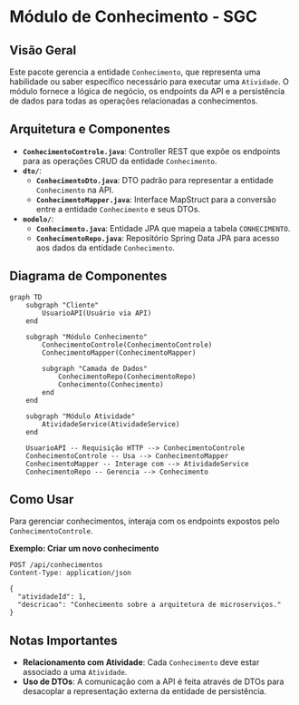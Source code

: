 # Módulo de Conhecimento - SGC

## Visão Geral
Este pacote gerencia a entidade `Conhecimento`, que representa uma habilidade ou saber específico necessário para executar uma `Atividade`. O módulo fornece a lógica de negócio, os endpoints da API e a persistência de dados para todas as operações relacionadas a conhecimentos.

## Arquitetura e Componentes

- **`ConhecimentoControle.java`**: Controller REST que expõe os endpoints para as operações CRUD da entidade `Conhecimento`.
- **`dto/`**:
  - **`ConhecimentoDto.java`**: DTO padrão para representar a entidade `Conhecimento` na API.
  - **`ConhecimentoMapper.java`**: Interface MapStruct para a conversão entre a entidade `Conhecimento` e seus DTOs.
- **`modelo/`**:
  - **`Conhecimento.java`**: Entidade JPA que mapeia a tabela `CONHECIMENTO`.
  - **`ConhecimentoRepo.java`**: Repositório Spring Data JPA para acesso aos dados da entidade `Conhecimento`.

## Diagrama de Componentes
```mermaid
graph TD
    subgraph "Cliente"
        UsuarioAPI(Usuário via API)
    end

    subgraph "Módulo Conhecimento"
        ConhecimentoControle(ConhecimentoControle)
        ConhecimentoMapper(ConhecimentoMapper)

        subgraph "Camada de Dados"
            ConhecimentoRepo(ConhecimentoRepo)
            Conhecimento(Conhecimento)
        end
    end

    subgraph "Módulo Atividade"
        AtividadeService(AtividadeService)
    end

    UsuarioAPI -- Requisição HTTP --> ConhecimentoControle
    ConhecimentoControle -- Usa --> ConhecimentoMapper
    ConhecimentoMapper -- Interage com --> AtividadeService
    ConhecimentoRepo -- Gerencia --> Conhecimento
```

## Como Usar
Para gerenciar conhecimentos, interaja com os endpoints expostos pelo `ConhecimentoControle`.

**Exemplo: Criar um novo conhecimento**
```http
POST /api/conhecimentos
Content-Type: application/json

{
  "atividadeId": 1,
  "descricao": "Conhecimento sobre a arquitetura de microserviços."
}
```

## Notas Importantes
- **Relacionamento com Atividade**: Cada `Conhecimento` deve estar associado a uma `Atividade`.
- **Uso de DTOs**: A comunicação com a API é feita através de DTOs para desacoplar a representação externa da entidade de persistência.